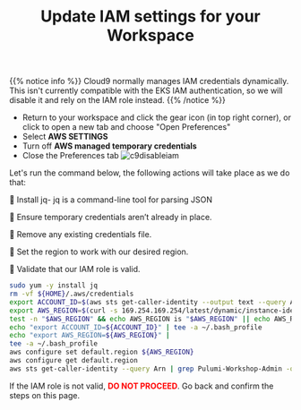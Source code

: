 ﻿---
title: "Update IAM settings for your Workspace"
chapter: false
weight: 19
---

{{% notice info %}}
Cloud9 normally manages IAM credentials dynamically. This isn't currently compatible with
the EKS IAM authentication, so we will disable it and rely on the IAM role instead.
{{% /notice %}}

- Return to your workspace and click the gear icon (in top right corner), or click to open a new tab and choose "Open Preferences"
- Select **AWS SETTINGS**
- Turn off **AWS managed temporary credentials**
- Close the Preferences tab
![c9disableiam](/images/c9disableiam.png)



Let's run the command below, the following actions will take place as we do that: 

:small_blue_diamond: Install jq- jq is a command-line tool for parsing JSON

:small_blue_diamond: Ensure temporary credentials aren’t already in place.

:small_blue_diamond: Remove any existing credentials file.

:small_blue_diamond: Set the region to work with our desired region.

:small_blue_diamond: Validate that our IAM role is valid. 

```sh
sudo yum -y install jq
rm -vf ${HOME}/.aws/credentials
export ACCOUNT_ID=$(aws sts get-caller-identity --output text --query Account)
export AWS_REGION=$(curl -s 169.254.169.254/latest/dynamic/instance-identity/document | jq -r '.region')
test -n "$AWS_REGION" && echo AWS_REGION is "$AWS_REGION" || echo AWS_REGION is not set
echo "export ACCOUNT_ID=${ACCOUNT_ID}" | tee -a ~/.bash_profile
echo "export AWS_REGION=${AWS_REGION}" | 
tee -a ~/.bash_profile
aws configure set default.region ${AWS_REGION}
aws configure get default.region
aws sts get-caller-identity --query Arn | grep Pulumi-Workshop-Admin -q && echo "IAM role valid" || echo "IAM role NOT valid"
```

If the IAM role is not valid, <span style="color: red;">**DO NOT PROCEED**</span>. Go back and confirm the steps on this page. 